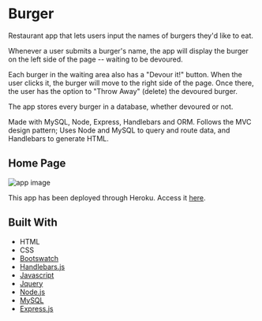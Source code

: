 # Burger

Restaurant app that lets users input the names of burgers they'd like to eat. 

Whenever a user submits a burger's name, the app will display the burger on the left side of the page -- waiting to be devoured.

Each burger in the waiting area also has a "Devour it!" button. When the user clicks it, the burger will move to the right side of the page. Once there, the user has the option to "Throw Away" (delete) the devoured burger.

The app stores every burger in a database, whether devoured or not.

Made with MySQL, Node, Express, Handlebars and ORM. Follows the MVC design pattern; Uses Node and MySQL to query and route data, and Handlebars to generate HTML.

## Home Page
![app image](https://github.com/ckernan/Burger/blob/master/public/assets/images/Homepage.png?raw=true)

This app has been deployed through Heroku. Access it [here](https://good-burger-app.herokuapp.com/).


## Built With

* HTML
* CSS
* [Bootswatch](https://bootswatch.com/lumen/)
* [Handlebars.js](https://handlebarsjs.com/)
* [Javascript](https://www.javascript.com/)
* [Jquery](https://jquery.com/)
* [Node.js](https://nodejs.org/en/)
* [MySQL](https://www.mysql.com/) 
* [Express.js](https://expressjs.com/)